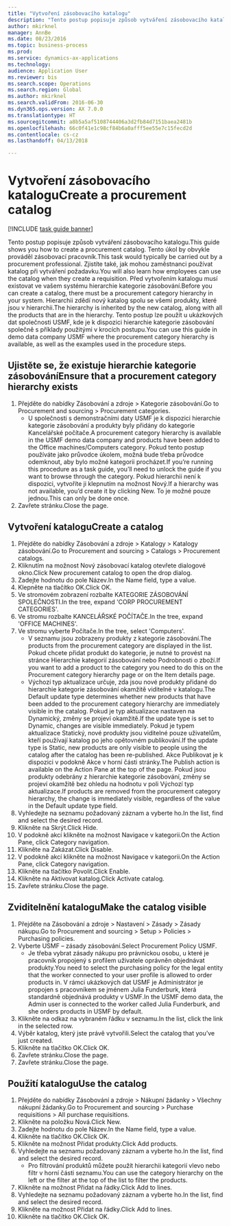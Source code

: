 ```yaml
--- 
title: "Vytvoření zásobovacího katalogu"
description: "Tento postup popisuje způsob vytváření zásobovacího katalogu."
author: mkirknel
manager: AnnBe
ms.date: 08/23/2016
ms.topic: business-process
ms.prod: 
ms.service: dynamics-ax-applications
ms.technology: 
audience: Application User
ms.reviewer: bis
ms.search.scope: Operations
ms.search.region: Global
ms.author: mkirknel
ms.search.validFrom: 2016-06-30
ms.dyn365.ops.version: AX 7.0.0
ms.translationtype: HT
ms.sourcegitcommit: a8b5a5af5108744406a3d2fb84d7151baea2481b
ms.openlocfilehash: 66c0f41e1c98cf84b6a0afff5ee55e7c15fecd2d
ms.contentlocale: cs-cz
ms.lasthandoff: 04/13/2018

---
```

# <a name="create-a-procurement-catalog"></a><span data-ttu-id="48905-103">Vytvoření zásobovacího katalogu</span><span class="sxs-lookup"><span data-stu-id="48905-103">Create a procurement catalog</span></span>

[!INCLUDE [task guide banner](../../includes/task-guide-banner.md)]

<span data-ttu-id="48905-104">Tento postup popisuje způsob vytváření zásobovacího katalogu.</span><span class="sxs-lookup"><span data-stu-id="48905-104">This guide shows you how to create a procurement catalog.</span></span> <span data-ttu-id="48905-105">Tento úkol by obvykle prováděl zásobovací pracovník.</span><span class="sxs-lookup"><span data-stu-id="48905-105">This task would typically be carried out by a procurement professional.</span></span> <span data-ttu-id="48905-106">Zjistíte také, jak mohou zaměstnanci používat katalog při vytváření požadavku.</span><span class="sxs-lookup"><span data-stu-id="48905-106">You will also learn how employees can use the catalog when they create a requisition.</span></span> <span data-ttu-id="48905-107">Před vytvořením katalogu musí existovat ve vašem systému hierarchie kategorie zásobování.</span><span class="sxs-lookup"><span data-stu-id="48905-107">Before you can create a catalog, there must be a procurement category hierarchy in your system.</span></span> <span data-ttu-id="48905-108">Hierarchii zdědí nový katalog spolu se všemi produkty, které jsou v hierarchii.</span><span class="sxs-lookup"><span data-stu-id="48905-108">The hierarchy is inherited by the new catalog, along with all the products that are in the hierarchy.</span></span> <span data-ttu-id="48905-109">Tento postup lze použít u ukázkových dat společnosti USMF, kde je k dispozici hierarchie kategorie zásobování společně s příklady použitými v krocích postupu.</span><span class="sxs-lookup"><span data-stu-id="48905-109">You can use this guide in demo data company USMF where the procurement category hierarchy is available, as well as the examples used in the procedure steps.</span></span>


## <a name="ensure-that-a-procurement-category-hierarchy-exists"></a><span data-ttu-id="48905-110">Ujistěte se, že existuje hierarchie kategorie zásobování</span><span class="sxs-lookup"><span data-stu-id="48905-110">Ensure that a procurement category hierarchy exists</span></span>
1. <span data-ttu-id="48905-111">Přejděte do nabídky Zásobování a zdroje > Kategorie zásobování.</span><span class="sxs-lookup"><span data-stu-id="48905-111">Go to Procurement and sourcing > Procurement categories.</span></span>
    * <span data-ttu-id="48905-112">U společnosti s demonstračními daty USMF je k dispozici hierarchie kategorie zásobování a produkty byly přidány do kategorie Kancelářské počítače.</span><span class="sxs-lookup"><span data-stu-id="48905-112">A procurement category hierarchy is available in the USMF demo data company and products have been added to the Office machines/Computers category.</span></span> <span data-ttu-id="48905-113">Pokud tento postup používáte jako průvodce úkolem, možná bude třeba průvodce odemknout, aby bylo možné kategorii procházet.</span><span class="sxs-lookup"><span data-stu-id="48905-113">If you’re running this procedure as a task guide, you’ll need to unlock the guide if you want to browse through the category.</span></span> <span data-ttu-id="48905-114">Pokud hierarchii není k dispozici, vytvoříte ji klepnutím na možnost Nový.</span><span class="sxs-lookup"><span data-stu-id="48905-114">If a hierarchy was not available, you’d create it by clicking New.</span></span> <span data-ttu-id="48905-115">To je možné pouze jednou.</span><span class="sxs-lookup"><span data-stu-id="48905-115">This can only be done once.</span></span>  
2. <span data-ttu-id="48905-116">Zavřete stránku.</span><span class="sxs-lookup"><span data-stu-id="48905-116">Close the page.</span></span>

## <a name="create-a-catalog"></a><span data-ttu-id="48905-117">Vytvoření katalogu</span><span class="sxs-lookup"><span data-stu-id="48905-117">Create a catalog</span></span>
1. <span data-ttu-id="48905-118">Přejděte do nabídky Zásobování a zdroje > Katalogy > Katalogy zásobování.</span><span class="sxs-lookup"><span data-stu-id="48905-118">Go to Procurement and sourcing > Catalogs > Procurement catalogs.</span></span>
2. <span data-ttu-id="48905-119">Kliknutím na možnost Nový zásobovací katalog otevřete dialogové okno.</span><span class="sxs-lookup"><span data-stu-id="48905-119">Click New procurement catalog to open the drop dialog.</span></span>
3. <span data-ttu-id="48905-120">Zadejte hodnotu do pole Název.</span><span class="sxs-lookup"><span data-stu-id="48905-120">In the Name field, type a value.</span></span>
4. <span data-ttu-id="48905-121">Klepněte na tlačítko OK.</span><span class="sxs-lookup"><span data-stu-id="48905-121">Click OK.</span></span>
5. <span data-ttu-id="48905-122">Ve stromovém zobrazení rozbalte KATEGORIE ZÁSOBOVÁNÍ SPOLEČNOSTI.</span><span class="sxs-lookup"><span data-stu-id="48905-122">In the tree, expand 'CORP PROCUREMENT CATEGORIES'.</span></span>
6. <span data-ttu-id="48905-123">Ve stromu rozbalte KANCELÁŘSKÉ POČÍTAČE.</span><span class="sxs-lookup"><span data-stu-id="48905-123">In the tree, expand 'OFFICE MACHINES'.</span></span>
7. <span data-ttu-id="48905-124">Ve stromu vyberte Počítače.</span><span class="sxs-lookup"><span data-stu-id="48905-124">In the tree, select 'Computers'.</span></span>
    * <span data-ttu-id="48905-125">V seznamu jsou zobrazeny produkty z kategorie zásobování.</span><span class="sxs-lookup"><span data-stu-id="48905-125">The products from the procurement category are displayed in the list.</span></span> <span data-ttu-id="48905-126">Pokud chcete přidat produkt do kategorie, je nutné to provést na stránce Hierarchie kategorií zásobování nebo Podrobnosti o zboží.</span><span class="sxs-lookup"><span data-stu-id="48905-126">If you want to add a product to the category you need to do this on the Procurement category hierarchy page or on the Item details page.</span></span>  
    * <span data-ttu-id="48905-127">Výchozí typ aktualizace určuje, zda jsou nové produkty přidané do hierarchie kategorie zásobování okamžitě viditelné v katalogu.</span><span class="sxs-lookup"><span data-stu-id="48905-127">The Default update type determines whether new products that have been added to the procurement category hierarchy are immediately visible in the catalog.</span></span> <span data-ttu-id="48905-128">Pokud je typ aktualizace nastaven na Dynamický, změny se projeví okamžitě.</span><span class="sxs-lookup"><span data-stu-id="48905-128">If the update type is set to Dynamic, changes are visible immediately.</span></span> <span data-ttu-id="48905-129">Pokud je typem aktualizace Statický, nové produkty jsou viditelné pouze uživatelům, kteří používají katalog po jeho opětovném publikování.</span><span class="sxs-lookup"><span data-stu-id="48905-129">If the update type is Static, new products are only visible to people using the catalog after the catalog has been re-published.</span></span> <span data-ttu-id="48905-130">Akce Publikovat je k dispozici v podokně Akce v horní části stránky.</span><span class="sxs-lookup"><span data-stu-id="48905-130">The Publish action is available on the Action Pane at the top of the page.</span></span> <span data-ttu-id="48905-131">Pokud jsou produkty odebrány z hierarchie kategorie zásobování, změny se projeví okamžitě bez ohledu na hodnotu v poli Výchozí typ aktualizace.</span><span class="sxs-lookup"><span data-stu-id="48905-131">If products are removed from the procurement category hierarchy, the change is immediately visible, regardless of the value in the Default update type field.</span></span>  
8. <span data-ttu-id="48905-132">Vyhledejte na seznamu požadovaný záznam a vyberte ho.</span><span class="sxs-lookup"><span data-stu-id="48905-132">In the list, find and select the desired record.</span></span>
9. <span data-ttu-id="48905-133">Klikněte na Skrýt.</span><span class="sxs-lookup"><span data-stu-id="48905-133">Click Hide.</span></span>
10. <span data-ttu-id="48905-134">V podokně akcí klikněte na možnost Navigace v kategorii.</span><span class="sxs-lookup"><span data-stu-id="48905-134">On the Action Pane, click Category navigation.</span></span>
11. <span data-ttu-id="48905-135">Klikněte na Zakázat.</span><span class="sxs-lookup"><span data-stu-id="48905-135">Click Disable.</span></span>
12. <span data-ttu-id="48905-136">V podokně akcí klikněte na možnost Navigace v kategorii.</span><span class="sxs-lookup"><span data-stu-id="48905-136">On the Action Pane, click Category navigation.</span></span>
13. <span data-ttu-id="48905-137">Klikněte na tlačítko Povolit.</span><span class="sxs-lookup"><span data-stu-id="48905-137">Click Enable.</span></span>
14. <span data-ttu-id="48905-138">Klikněte na Aktivovat katalog.</span><span class="sxs-lookup"><span data-stu-id="48905-138">Click Activate catalog.</span></span>
15. <span data-ttu-id="48905-139">Zavřete stránku.</span><span class="sxs-lookup"><span data-stu-id="48905-139">Close the page.</span></span>

## <a name="make-the-catalog-visible"></a><span data-ttu-id="48905-140">Zviditelnění katalogu</span><span class="sxs-lookup"><span data-stu-id="48905-140">Make the catalog visible</span></span>
1. <span data-ttu-id="48905-141">Přejděte na Zásobování a zdroje > Nastavení > Zásady > Zásady nákupu.</span><span class="sxs-lookup"><span data-stu-id="48905-141">Go to Procurement and sourcing > Setup > Policies > Purchasing policies.</span></span>
2. <span data-ttu-id="48905-142">Vyberte USMF – zásady zásobování.</span><span class="sxs-lookup"><span data-stu-id="48905-142">Select Procurement Policy USMF.</span></span>
    * <span data-ttu-id="48905-143">Je třeba vybrat zásady nákupu pro právnickou osobu, u které je pracovník propojený s profilem uživatele oprávněn objednávat produkty.</span><span class="sxs-lookup"><span data-stu-id="48905-143">You need to select the purchasing policy for the legal entity that the worker connected to your user profile is allowed to order products in.</span></span> <span data-ttu-id="48905-144">V rámci ukázkových dat USMF je Administrátor je propojen s pracovníkem se jménem Julia Funderburk, která standardně objednává produkty v USMF.</span><span class="sxs-lookup"><span data-stu-id="48905-144">In the USMF demo data, the Admin user is connected to the worker called Julia Funderburk, and she orders products in USMF by default.</span></span>  
3. <span data-ttu-id="48905-145">Klikněte na odkaz na vybraném řádku v seznamu.</span><span class="sxs-lookup"><span data-stu-id="48905-145">In the list, click the link in the selected row.</span></span>
4. <span data-ttu-id="48905-146">Výběr katalog, který jste právě vytvořili.</span><span class="sxs-lookup"><span data-stu-id="48905-146">Select the catalog that you’ve just created.</span></span>
5. <span data-ttu-id="48905-147">Klikněte na tlačítko OK.</span><span class="sxs-lookup"><span data-stu-id="48905-147">Click OK.</span></span>
6. <span data-ttu-id="48905-148">Zavřete stránku.</span><span class="sxs-lookup"><span data-stu-id="48905-148">Close the page.</span></span>
7. <span data-ttu-id="48905-149">Zavřete stránku.</span><span class="sxs-lookup"><span data-stu-id="48905-149">Close the page.</span></span>

## <a name="use-the-catalog"></a><span data-ttu-id="48905-150">Použití katalogu</span><span class="sxs-lookup"><span data-stu-id="48905-150">Use the catalog</span></span>
1. <span data-ttu-id="48905-151">Přejděte do nabídky Zásobování a zdroje > Nákupní žádanky > Všechny nákupní žádanky.</span><span class="sxs-lookup"><span data-stu-id="48905-151">Go to Procurement and sourcing > Purchase requisitions > All purchase requisitions.</span></span>
2. <span data-ttu-id="48905-152">Klikněte na položku Nová.</span><span class="sxs-lookup"><span data-stu-id="48905-152">Click New.</span></span>
3. <span data-ttu-id="48905-153">Zadejte hodnotu do pole Název.</span><span class="sxs-lookup"><span data-stu-id="48905-153">In the Name field, type a value.</span></span>
4. <span data-ttu-id="48905-154">Klikněte na tlačítko OK.</span><span class="sxs-lookup"><span data-stu-id="48905-154">Click OK.</span></span>
5. <span data-ttu-id="48905-155">Klikněte na možnost Přidat produkty.</span><span class="sxs-lookup"><span data-stu-id="48905-155">Click Add products.</span></span>
6. <span data-ttu-id="48905-156">Vyhledejte na seznamu požadovaný záznam a vyberte ho.</span><span class="sxs-lookup"><span data-stu-id="48905-156">In the list, find and select the desired record.</span></span>
    * <span data-ttu-id="48905-157">Pro filtrování produktů můžete použít hierarchii kategorií vlevo nebo filtr v horní části seznamu.</span><span class="sxs-lookup"><span data-stu-id="48905-157">You can use the category hierarchy on the left or the filter at the top of the list to filter the products.</span></span>  
7. <span data-ttu-id="48905-158">Klikněte na možnost Přidat na řádky.</span><span class="sxs-lookup"><span data-stu-id="48905-158">Click Add to lines.</span></span>
8. <span data-ttu-id="48905-159">Vyhledejte na seznamu požadovaný záznam a vyberte ho.</span><span class="sxs-lookup"><span data-stu-id="48905-159">In the list, find and select the desired record.</span></span>
9. <span data-ttu-id="48905-160">Klikněte na možnost Přidat na řádky.</span><span class="sxs-lookup"><span data-stu-id="48905-160">Click Add to lines.</span></span>
10. <span data-ttu-id="48905-161">Klikněte na tlačítko OK.</span><span class="sxs-lookup"><span data-stu-id="48905-161">Click OK.</span></span>


